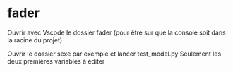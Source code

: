 # fader
Ouvrir avec Vscode le dossier fader (pour être sur que la console soit dans la racine du projet)

Ouvrir le dossier sexe par exemple et lancer test_model.py
Seulement les deux premières variables à éditer

